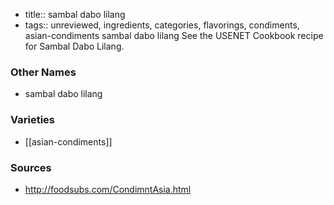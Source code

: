 - title:: sambal dabo lilang
- tags:: unreviewed, ingredients, categories, flavorings, condiments, asian-condiments
sambal dabo lilang See the USENET Cookbook recipe for Sambal Dabo Lilang.

### Other Names

* sambal dabo lilang

### Varieties

* [[asian-condiments]]

### Sources
* http://foodsubs.com/CondimntAsia.html
